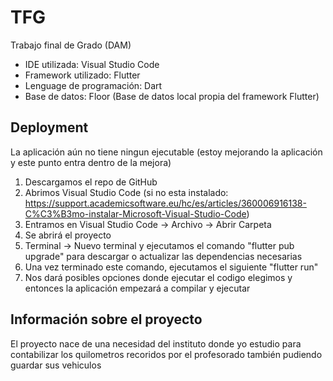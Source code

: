 # TFG
Trabajo final de Grado (DAM)

- IDE utilizada: Visual Studio Code
- Framework utilizado: Flutter
- Lenguage de programación: Dart
- Base de datos: Floor (Base de datos local propia del framework Flutter)

## Deployment
La aplicación aún no tiene ningun ejecutable (estoy mejorando la aplicación y este punto entra dentro de la mejora)

1. Descargamos el repo de GitHub
2. Abrimos Visual Studio Code (si no esta instalado: https://support.academicsoftware.eu/hc/es/articles/360006916138-C%C3%B3mo-instalar-Microsoft-Visual-Studio-Code)
3. Entramos en Visual Studio Code -> Archivo -> Abrir Carpeta
4. Se abrirá el proyecto
5. Terminal -> Nuevo terminal y ejecutamos el comando "flutter pub upgrade" para descargar o actualizar las dependencias necesarias
6. Una vez terminado este comando, ejecutamos el siguiente "flutter run"
7. Nos dará posibles opciones donde ejecutar el codigo elegimos y entonces la aplicación empezará a compilar y ejecutar

## Información sobre el proyecto
El proyecto nace de una necesidad del instituto donde yo estudio para contabilizar los quilometros recoridos por el profesorado también pudiendo guardar sus vehiculos
